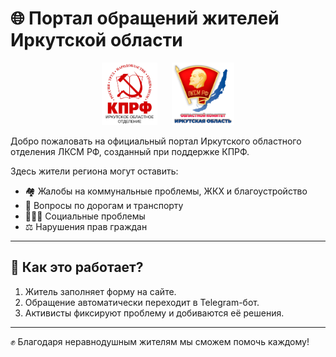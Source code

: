 # 🌐 Портал обращений жителей Иркутской области  

<p align="center">
  <img src="logo_kprf.jpeg" alt="КПРФ" height="100"/>
  &nbsp;&nbsp;&nbsp;&nbsp;
  <img src="logo_lksm.jpeg" alt="ЛКСМ РФ" height="100"/>
</p>

Добро пожаловать на официальный портал Иркутского областного отделения ЛКСМ РФ, созданный при поддержке КПРФ.  

Здесь жители региона могут оставить:  
- 🏘 Жалобы на коммунальные проблемы, ЖКХ и благоустройство  
- 🚗 Вопросы по дорогам и транспорту  
- 👩‍👩‍👦 Социальные проблемы  
- ⚖️ Нарушения прав граждан  

---

## 📲 Как это работает?  
1. Житель заполняет форму на сайте.  
2. Обращение автоматически переходит в Telegram-бот.  
3. Активисты фиксируют проблему и добиваются её решения.  

---

✊ Благодаря неравнодушным жителям мы сможем помочь каждому!